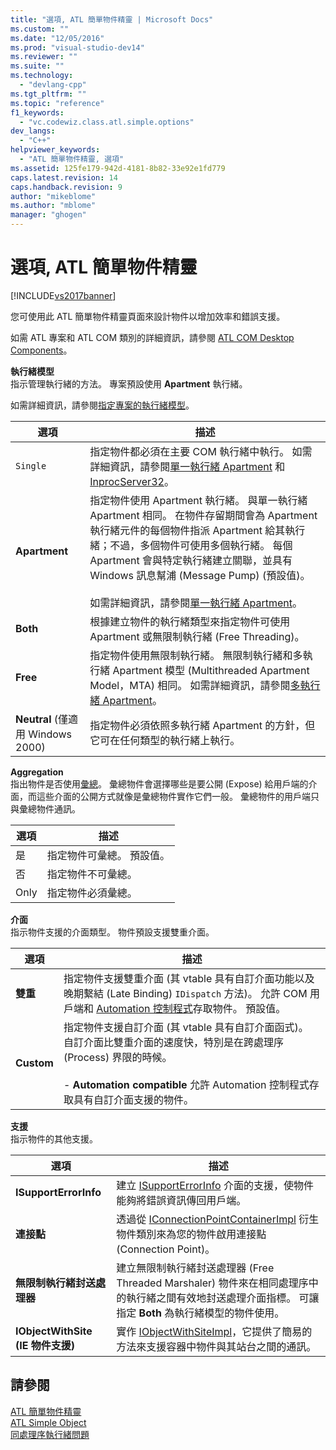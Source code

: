 ```yaml
---
title: "選項, ATL 簡單物件精靈 | Microsoft Docs"
ms.custom: ""
ms.date: "12/05/2016"
ms.prod: "visual-studio-dev14"
ms.reviewer: ""
ms.suite: ""
ms.technology: 
  - "devlang-cpp"
ms.tgt_pltfrm: ""
ms.topic: "reference"
f1_keywords: 
  - "vc.codewiz.class.atl.simple.options"
dev_langs: 
  - "C++"
helpviewer_keywords: 
  - "ATL 簡單物件精靈, 選項"
ms.assetid: 125fe179-942d-4181-8b82-33e92e1fd779
caps.latest.revision: 14
caps.handback.revision: 9
author: "mikeblome"
ms.author: "mblome"
manager: "ghogen"
---
```

# 選項, ATL 簡單物件精靈
[!INCLUDE[vs2017banner](../../assembler/inline/includes/vs2017banner.md)]

您可使用此 ATL 簡單物件精靈頁面來設計物件以增加效率和錯誤支援。  
  
 如需 ATL 專案和 ATL COM 類別的詳細資訊，請參閱 [ATL COM Desktop Components](../../atl/atl-com-desktop-components.md)。  
  
 **執行緒模型**  
 指示管理執行緒的方法。  專案預設使用 **Apartment** 執行緒。  
  
 如需詳細資訊，請參閱[指定專案的執行緒模型](../../atl/specifying-the-threading-model-for-a-project-atl.md)。  
  
|選項|描述|  
|--------|--------|  
|`Single`|指定物件都必須在主要 COM 執行緒中執行。  如需詳細資訊，請參閱[單一執行緒 Apartment](http://msdn.microsoft.com/library/windows/desktop/ms680112) 和 [InprocServer32](http://msdn.microsoft.com/library/windows/desktop/ms682390)。|  
|**Apartment**|指定物件使用 Apartment 執行緒。  與單一執行緒 Apartment 相同。  在物件存留期間會為 Apartment 執行緒元件的每個物件指派 Apartment 給其執行緒；不過，多個物件可使用多個執行緒。  每個 Apartment 會與特定執行緒建立關聯，並具有 Windows 訊息幫浦 \(Message Pump\) \(預設值\)。<br /><br /> 如需詳細資訊，請參閱[單一執行緒 Apartment](http://msdn.microsoft.com/library/windows/desktop/ms680112)。|  
|**Both**|根據建立物件的執行緒類型來指定物件可使用 Apartment 或無限制執行緒 \(Free Threading\)。|  
|**Free**|指定物件使用無限制執行緒。  無限制執行緒和多執行緒 Apartment 模型 \(Multithreaded Apartment Model，MTA\) 相同。  如需詳細資訊，請參閱[多執行緒 Apartment](http://msdn.microsoft.com/library/windows/desktop/ms693421)。|  
|**Neutral** \(僅適用 Windows 2000\)|指定物件必須依照多執行緒 Apartment 的方針，但它可在任何類型的執行緒上執行。|  
  
 **Aggregation**  
 指出物件是否使用[彙總](http://msdn.microsoft.com/library/windows/desktop/ms686558)。  彙總物件會選擇哪些是要公開 \(Expose\) 給用戶端的介面，而這些介面的公開方式就像是彙總物件實作它們一般。  彙總物件的用戶端只與彙總物件通訊。  
  
|選項|描述|  
|--------|--------|  
|是|指定物件可彙總。  預設值。|  
|否|指定物件不可彙總。|  
|Only|指定物件必須彙總。|  
  
 **介面**  
 指示物件支援的介面類型。  物件預設支援雙重介面。  
  
|選項|描述|  
|--------|--------|  
|**雙重**|指定物件支援雙重介面 \(其 vtable 具有自訂介面功能以及晚期繫結 \(Late Binding\) `IDispatch` 方法\)。  允許 COM 用戶端和 [Automation 控制程式](../../mfc/automation-clients.md)存取物件。  預設值。|  
|**Custom**|指定物件支援自訂介面 \(其 vtable 具有自訂介面函式\)。  自訂介面比雙重介面的速度快，特別是在跨處理序 \(Process\) 界限的時候。<br /><br /> -   **Automation compatible** 允許 Automation 控制程式存取具有自訂介面支援的物件。|  
  
 **支援**  
 指示物件的其他支援。  
  
|選項|描述|  
|--------|--------|  
|**ISupportErrorInfo**|建立 [ISupportErrorInfo](../../atl/reference/isupporterrorinfoimpl-class.md) 介面的支援，使物件能夠將錯誤資訊傳回用戶端。|  
|**連接點**|透過從 [IConnectionPointContainerImpl](../../atl/reference/iconnectionpointcontainerimpl-class.md) 衍生物件類別來為您的物件啟用連接點 \(Connection Point\)。|  
|**無限制執行緒封送處理器**|建立無限制執行緒封送處理器 \(Free Threaded Marshaler\) 物件來在相同處理序中的執行緒之間有效地封送處理介面指標。  可讓指定 **Both** 為執行緒模型的物件使用。|  
|**IObjectWithSite \(IE 物件支援\)**|實作 [IObjectWithSiteImpl](../../atl/reference/iobjectwithsiteimpl-class.md)，它提供了簡易的方法來支援容器中物件與其站台之間的通訊。|  
  
## 請參閱  
 [ATL 簡單物件精靈](../../atl/reference/atl-simple-object-wizard.md)   
 [ATL Simple Object](../../atl/reference/adding-an-atl-simple-object.md)   
 [同處理序執行緒問題](http://msdn.microsoft.com/library/windows/desktop/ms687205)